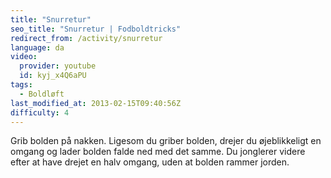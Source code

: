 ```yaml
---
title: "Snurretur"
seo_title: "Snurretur | Fodboldtricks"
redirect_from: /activity/snurretur
language: da
video:
  provider: youtube
  id: kyj_x4Q6aPU
tags:
  - Boldløft
last_modified_at: 2013-02-15T09:40:56Z
difficulty: 4
---
```


Grib bolden på nakken. Ligesom du griber bolden, drejer du øjeblikkeligt
en omgang og lader bolden falde ned med det samme. Du jonglerer videre
efter at have drejet en halv omgang, uden at bolden rammer jorden.
